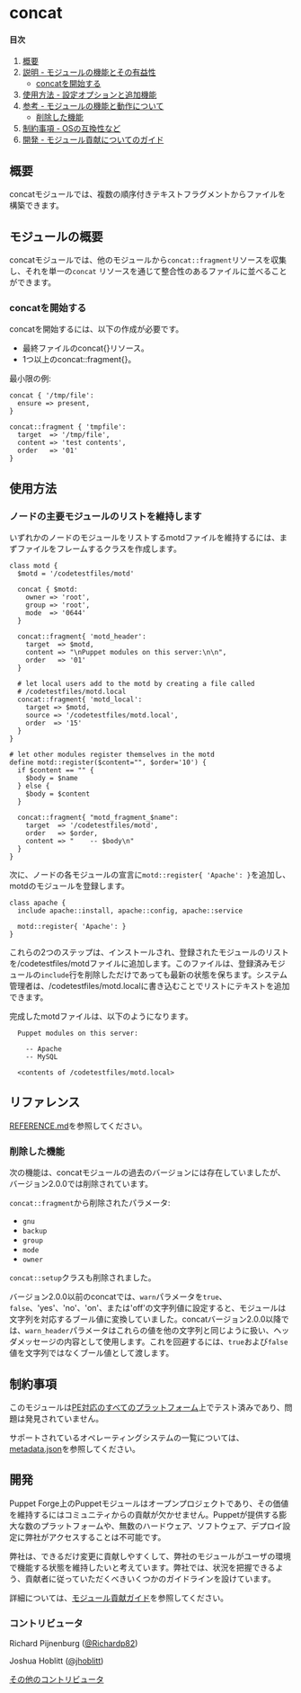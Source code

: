 # concat

#### 目次

1. [概要](#overview)
2. [説明 - モジュールの機能とその有益性](#module-description)
    * [concatを開始する](#beginning-with-concat)
4. [使用方法 - 設定オプションと追加機能](#usage)
5. [参考 - モジュールの機能と動作について](#reference)
    * [削除した機能](#removed-functionality)
6. [制約事項 - OSの互換性など](#limitations)
7. [開発 - モジュール貢献についてのガイド](#development)

<a id="overview"></a>
## 概要

concatモジュールでは、複数の順序付きテキストフラグメントからファイルを構築できます。

<a id="module-description"></a>
## モジュールの概要

concatモジュールでは、他のモジュールから`concat::fragment`リソースを収集し、それを単一の`concat` リソースを通じて整合性のあるファイルに並べることができます。

<a id="beginning-with-concat"></a>
### concatを開始する

concatを開始するには、以下の作成が必要です。

* 最終ファイルのconcat{}リソース。
* 1つ以上のconcat::fragment{}。

最小限の例:

~~~
concat { '/tmp/file':
  ensure => present,
}

concat::fragment { 'tmpfile':
  target  => '/tmp/file',
  content => 'test contents',
  order   => '01'
}
~~~

<a id="usage"></a>
## 使用方法

### ノードの主要モジュールのリストを維持します

いずれかのノードのモジュールをリストするmotdファイルを維持するには、まずファイルをフレームするクラスを作成します。

~~~
class motd {
  $motd = '/codetestfiles/motd'

  concat { $motd:
    owner => 'root',
    group => 'root',
    mode  => '0644'
  }

  concat::fragment{ 'motd_header':
    target  => $motd,
    content => "\nPuppet modules on this server:\n\n",
    order   => '01'
  }

  # let local users add to the motd by creating a file called
  # /codetestfiles/motd.local
  concat::fragment{ 'motd_local':
    target => $motd,
    source => '/codetestfiles/motd.local',
    order  => '15'
  }
}

# let other modules register themselves in the motd
define motd::register($content="", $order='10') {
  if $content == "" {
    $body = $name
  } else {
    $body = $content
  }

  concat::fragment{ "motd_fragment_$name":
    target  => '/codetestfiles/motd',
    order   => $order,
    content => "    -- $body\n"
  }
}
~~~

次に、ノードの各モジュールの宣言に`motd::register{ 'Apache': }`を追加し、motdのモジュールを登録します。

~~~
class apache {
  include apache::install, apache::config, apache::service

  motd::register{ 'Apache': }
}
~~~

これらの2つのステップは、インストールされ、登録されたモジュールのリストを/codetestfiles/motdファイルに追加します。このファイルは、登録済みモジュールの`include`行を削除しただけであっても最新の状態を保ちます。システム管理者は、/codetestfiles/motd.localに書き込むことでリストにテキストを追加できます。

完成したmotdファイルは、以下のようになります。

~~~
  Puppet modules on this server:

    -- Apache
    -- MySQL

  <contents of /codetestfiles/motd.local>
~~~

<a id="reference"></a>
## リファレンス

[REFERENCE.md](https://github.com/puppetlabs/puppetlabs-concat/blob/main/REFERENCE.md)を参照してください。

<a id="removed-functionality"></a>
### 削除した機能

次の機能は、concatモジュールの過去のバージョンには存在していましたが、バージョン2.0.0では削除されています。

`concat::fragment`から削除されたパラメータ:
* `gnu`
* `backup`
* `group`
* `mode`
* `owner`

`concat::setup`クラスも削除されました。

バージョン2.0.0以前のconcatでは、`warn`パラメータを`true`、`false`、'yes'、'no'、'on'、または'off'の文字列値に設定すると、モジュールは文字列を対応するブール値に変換していました。concatバージョン2.0.0以降では、`warn_header`パラメータはこれらの値を他の文字列と同じように扱い、ヘッダメッセージの内容として使用します。これを回避するには、`true`および`false`値を文字列ではなくブール値として渡します。

<a id="limitations"></a>
## 制約事項

このモジュールは[PE対応のすべてのプラットフォーム](https://forge.puppetlabs.com/supported#compat-matrix)上でテスト済みであり、問題は発見されていません。

サポートされているオペレーティングシステムの一覧については、[metadata.json](https://github.com/puppetlabs/puppetlabs-concat/blob/main/metadata.json)を参照してください。

<a id="development"></a>
## 開発

Puppet Forge上のPuppetモジュールはオープンプロジェクトであり、その価値を維持するにはコミュニティからの貢献が欠かせません。Puppetが提供する膨大な数のプラットフォームや、無数のハードウェア、ソフトウェア、デプロイ設定に弊社がアクセスすることは不可能です。

弊社は、できるだけ変更に貢献しやすくして、弊社のモジュールがユーザの環境で機能する状態を維持したいと考えています。弊社では、状況を把握できるよう、貢献者に従っていただくべきいくつかのガイドラインを設けています。

詳細については、[モジュール貢献ガイド](https://docs.puppetlabs.com/forge/contributing.html)を参照してください。

### コントリビュータ

Richard Pijnenburg ([@Richardp82](http://twitter.com/richardp82))

Joshua Hoblitt ([@jhoblitt](http://twitter.com/jhoblitt))

[その他のコントリビュータ](https://github.com/puppetlabs/puppetlabs-concat/graphs/contributors)
